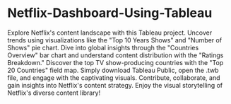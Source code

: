 # Netflix-Dashboard-Using-Tableau
Explore Netflix's content landscape with this Tableau project. Uncover trends using visualizations like the "Top 10 Years Shows" and "Number of Shows" pie chart. Dive into global insights through the "Countries Overview" bar chart and understand content distribution with the "Ratings Breakdown." Discover the top TV show-producing countries with the "Top 20 Countries" field map. Simply download Tableau Public, open the .twb file, and engage with the captivating visuals. Contribute, collaborate, and gain insights into Netflix's content strategy. Enjoy the visual storytelling of Netflix's diverse content library!
